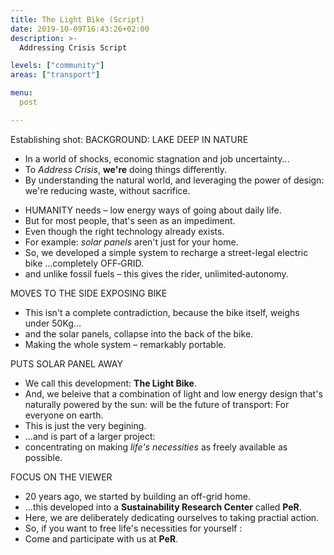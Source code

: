 ```yaml
---
title: The Light Bike (Script)
date: 2019-10-09T16:43:26+02:00
description: >-
  Addressing Crisis Script

levels: ["community"]
areas: ["transport"]

menu:
  post

---
```


<!--

How You Do Anything Is How You Do Everything

-->

Establishing shot: 
BACKGROUND: LAKE DEEP IN&nbsp;NATURE

- <!--Italy--> In a world of shocks, economic stagnation and job uncertainty...
- To _Address Crisis_, **we're** doing things differently.
- By understanding the natural world, and leveraging the power of design: we're reducing waste, without&nbsp;sacrifice.

<!-- EATS MINT LEAF -->

- HUMANITY needs – low energy ways of going about daily&nbsp;life.
- But for most people, that's seen as an impediment.
- Even though the right technology already&nbsp;exists.
- For example: _solar panels_ aren't just for your home.
- So, we developed a simple system to recharge a street-legal electric bike ...completely&nbsp;OFF&#8209;GRID.
- and unlike fossil fuels – this gives the&nbsp;rider, unlimited&#8209;autonomy.

MOVES TO THE SIDE EXPOSING BIKE

- This isn't a complete contradiction, because the bike itself, weighs under&nbsp;50Kg...
- and the solar panels, collapse into the back of the&nbsp;bike.
- Making the whole system – remarkably&nbsp;portable.

PUTS SOLAR PANEL AWAY

- We call this development: **The Light Bike**.
- And, we beleive that a combination of light&nbsp;and low energy design that's naturally powered by the sun: will be the future of transport: For everyone on&nbsp;earth.
- This is just the very&nbsp;begining.
- ...and is part of a larger project:
- concentrating on making _life's necessities_<!--, like transport:--> as freely available as possible.

<!-- Whatever is rightly done, however humble, is noble. (Quidvisrecte factum quamvis humile praeclarum.) — Sir Henry Royce -->

FOCUS ON THE VIEWER

- 20 years ago, we started by building an off-grid home.
- ...this developed into a **Sustainability Research Center** called **PeR**.
- Here, we are deliberately dedicating ourselves to taking practial&nbsp;action.
- So, if you want to free life's necessities for yourself :
- Come and participate with us at **PeR**. 





<!--

- Here, we are deliberately dedicating ourselves to  averting crisis for ourselves. 
- If you want to explore OUR approach for yourself: visit **PeR**.

: crop shortages, economic stagnation and job uncertainty, 

_Climate Crisis_
low impediment, accessible
In the face of Climate Crisis...

- charge controller
- We've rigourously questioned how we've designed and built our designs in the past
- at the same time the charge controller is  it carries 
-  it's possible to make a 
-->